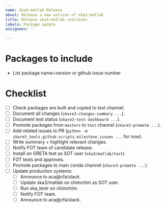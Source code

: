 ```yaml
---
name: Ska3-matlab Release
about: Release a new version of ska3-matlab
title: Release ska3-matlab <version>
labels: Package update
assignees: ''

---
```


# Packages to include

- List package name+version or github issue number

# Checklist

- [ ] Check packages are built and copied to test channel.
- [ ] Document all changes (`skare3-changes-summary ...`).
- [ ] Document test status (`skare3-test-dashboard ...`).
- [ ] Promote packages from `masters` to `test` channel (`skare3-promote ...`).
- [ ] Add related issues to PR (`python -m skare3_tools.github.scripts.milestone_issues ...` for now).
- [ ] Write summary + highlight relevant changes.
- [ ] Notify FOT team of candidate release.
- [ ] Install on GRETA test as SOT user (`ska3/matlab/test`).
- [ ] FOT tests and approves.
- [ ] Promote packages to main conda channel (`skare3-promote ...`).
- [ ] Update production systems:
   - [ ] Announce to aca@cfa/slack.
   - [ ] Update ska3/matlab on chimchim as SOT user.
   - [ ] Run ska_testr on chimchim.
   - [ ] Notify FOT team.
   - [ ] Announce to aca@cfa/slack.
